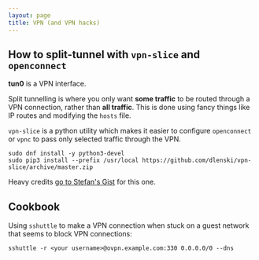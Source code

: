 ```yaml
---
layout: page
title: VPN (and VPN hacks)
---
```


## How to split-tunnel with `vpn-slice` and `openconnect`

**tun0** is a VPN interface.

Split tunnelling is where you only want **some traffic** to be routed through a VPN connection, rather than **all traffic**. This is done using fancy things like IP routes and modifying the `hosts` file.

`vpn-slice` is a python utility which makes it easier to configure `openconnect` or `vpnc` to pass only selected traffic through the VPN.

    sudo dnf install -y python3-devel
    sudo pip3 install --prefix /usr/local https://github.com/dlenski/vpn-slice/archive/master.zip

Heavy credits [go to Stefan's Gist](https://gist.github.com/stefancocora/686bbce938f27ef72649a181e7bd0158#establish-vpn-connection) for this one.

## Cookbook

Using `sshuttle` to make a VPN connection when stuck on a guest network that seems to block VPN connections:

    sshuttle -r <your username>@ovpn.example.com:330 0.0.0.0/0 --dns
